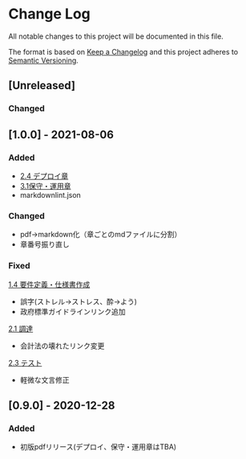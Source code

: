 # Change Log

All notable changes to this project will be documented in this file.

The format is based on [Keep a Changelog](http://keepachangelog.com/)
and this project adheres to [Semantic Versioning](http://semver.org/).

## [Unreleased]

### Changed


## [1.0.0] - 2021-08-06

### Added

- [2.4 デプロイ章](https://github.com/meti-dx-team/METI-Digital-Service-Playbook/blob/main/2.4%20%E3%83%87%E3%83%97%E3%83%AD%E3%82%A4_%E3%83%AA%E3%83%AA%E3%83%BC%E3%82%B9.md)
- [3.1保守・運用章](https://github.com/meti-dx-team/METI-Digital-Service-Playbook/blob/main/3.1%20%E4%BF%9D%E5%AE%88%E3%83%BB%E9%81%8B%E7%94%A8.md)
- markdownlint.json

### Changed

- pdf→markdown化（章ごとのmdファイルに分割）
- 章番号振り直し

### Fixed

[1.4 要件定義・仕様書作成](https://github.com/meti-dx-team/METI-Digital-Service-Playbook/blob/main/1.4%20%E8%A6%81%E4%BB%B6%E5%AE%9A%E7%BE%A9%E3%83%BB%E4%BB%95%E6%A7%98%E6%9B%B8%E4%BD%9C%E6%88%90.md)

- 誤字(ストレル→ストレス、酔→よう)
- 政府標準ガイドラインリンク追加

[2.1 調達](https://github.com/meti-dx-team/METI-Digital-Service-Playbook/blob/main/2.1%20%E8%AA%BF%E9%81%94.md)

- 会計法の壊れたリンク変更

[2.3 テスト](https://github.com/meti-dx-team/METI-Digital-Service-Playbook/blob/main/2.3%20%E3%83%86%E3%82%B9%E3%83%88.md)

- 軽微な文言修正


## [0.9.0] - 2020-12-28

### Added

- 初版pdfリリース(デプロイ、保守・運用章はTBA)
